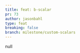 ```yaml
---
title: feat: b-scalar
pr: 73
author: jasonbahl
type: feat
breaking: false
branch: milestone/custom-scalars
---
```


null